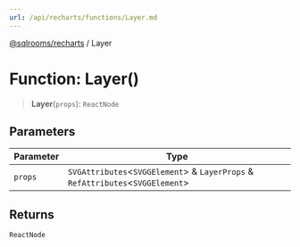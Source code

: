 ```yaml
---
url: /api/recharts/functions/Layer.md
---
```

[@sqlrooms/recharts](../index.md) / Layer

# Function: Layer()

> **Layer**(`props`): `ReactNode`

## Parameters

| Parameter | Type |
| ------ | ------ |
| `props` | `SVGAttributes`<`SVGGElement`> & `LayerProps` & `RefAttributes`<`SVGGElement`> |

## Returns

`ReactNode`
